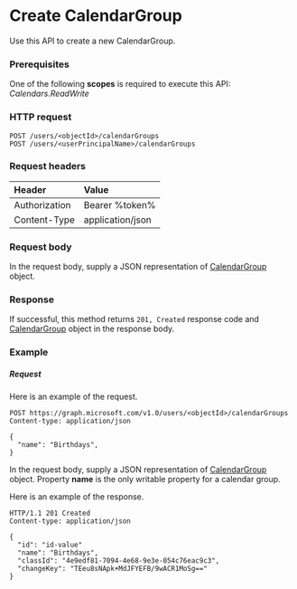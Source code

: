 # Create CalendarGroup

Use this API to create a new CalendarGroup.
### Prerequisites
One of the following **scopes** is required to execute this API: 
*Calendars.ReadWrite*
### HTTP request
<!-- { "blockType": "ignored" } -->
```http
POST /users/<objectId>/calendarGroups
POST /users/<userPrincipalName>/calendarGroups
```
### Request headers
| Header       | Value |
|:---------------|:--------|
| Authorization  | Bearer %token%  |
| Content-Type  | application/json  |

### Request body
In the request body, supply a JSON representation of [CalendarGroup](../resources/calendargroup.md) object.


### Response
If successful, this method returns `201, Created` response code and [CalendarGroup](../resources/calendargroup.md) object in the response body.

### Example
##### Request
Here is an example of the request.
<!-- {
  "blockType": "request",
  "name": "create_calendargroup_from_user"
}-->
```http
POST https://graph.microsoft.com/v1.0/users/<objectId>/calendarGroups
Content-type: application/json

{
  "name": "Birthdays",
}
```
In the request body, supply a JSON representation of [CalendarGroup](../resources/calendargroup.md) object. Property **name** is the only writable property for a calendar group.

Here is an example of the response.
<!-- {
  "blockType": "response",
  "truncated": false,
  "@odata.type": "microsoft.graph.calendargroup"
} -->
```http
HTTP/1.1 201 Created
Content-type: application/json

{
  "id": "id-value"
  "name": "Birthdays",
  "classId": "4e9edf81-7094-4e68-9e3e-054c76eac9c3",
  "changeKey": "TEeu8sNApk+MdJFYEFB/9wACR1MoSg=="
}
```

<!-- uuid: 8fcb5dbc-d5aa-4681-8e31-b001d5168d79
2015-10-25 14:57:30 UTC -->
<!-- {
  "type": "#page.annotation",
  "description": "Create CalendarGroup",
  "keywords": "",
  "section": "documentation",
  "tocPath": ""
}-->